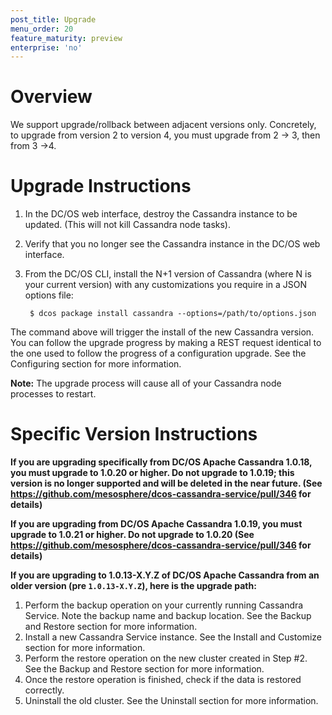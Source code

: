 ```yaml
---
post_title: Upgrade
menu_order: 20
feature_maturity: preview
enterprise: 'no'
---
```


# Overview

We support upgrade/rollback between adjacent versions only.  Concretely, to upgrade from version 2 to version 4, you must upgrade from 2 -> 3, then from 3 ->4.  

# Upgrade Instructions

1. In the DC/OS web interface, destroy the Cassandra instance to be updated. (This will not kill Cassandra node tasks).
1. Verify that you no longer see the Cassandra instance in the DC/OS web interface.
1. From the DC/OS CLI, install the N+1 version of Cassandra (where N is your current version) with any customizations you require in a JSON options file:
    
        $ dcos package install cassandra --options=/path/to/options.json

The command above will trigger the install of the new Cassandra version. You can follow the upgrade progress by making a REST request identical to the one used to follow the progress of a configuration upgrade. See the Configuring section for more information.

**Note:** The upgrade process will cause all of your Cassandra node
processes to restart.

# Specific Version Instructions

**If you are upgrading specifically from DC/OS Apache Cassandra 1.0.18, you must
upgrade to 1.0.20 or higher.  Do not upgrade to 1.0.19; this version is no longer 
supported and will be deleted in the near future. (See
https://github.com/mesosphere/dcos-cassandra-service/pull/346 for details)**

**If you are upgrading from DC/OS Apache Cassandra 1.0.19, you must
  upgrade to 1.0.21 or higher.  Do not upgrade to 1.0.20 (See
  https://github.com/mesosphere/dcos-cassandra-service/pull/346 for details)**

**If you are upgrading to 1.0.13-X.Y.Z of DC/OS Apache
  Cassandra from an older version (pre `1.0.13-X.Y.Z`), here is the
  upgrade path:**

1. Perform the backup operation on your currently running Cassandra Service. Note the backup name and backup location. See the Backup and Restore section for more information.
1. Install a new Cassandra Service instance. See the Install and Customize section for more information.
1. Perform the restore operation on the new cluster created in Step #2. See the Backup and Restore section for more information.
1. Once the restore operation is finished, check if the data is restored correctly.
1. Uninstall the old cluster. See the Uninstall section for more information.
